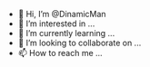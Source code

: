 - 👋 Hi, I’m @DinamicMan
- 👀 I’m interested in ...
- 🌱 I’m currently learning ...
- 💞️ I’m looking to collaborate on ...
- 📫 How to reach me ...

<!---
DinamicMan/DinamicMan is a ✨ special ✨ repository because its `README.md` (this file) appears on your GitHub profile.
You can click the Preview link to take a look at your changes.
--->
